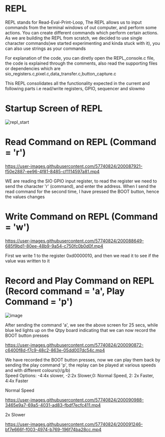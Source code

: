 # REPL
REPL stands for Read-Eval-Print-Loop, The REPL allows us to input commands from the terminal windows of out computer, and perform some actions. You can create different commands
which perform certain actions.
As we are building the REPL from scratch, we decided to use single character commands(we started experimenting and kinda stuck with it), you can also use strings as your commands

For explanation of the code, you can diretly open the REPL_console.c file, the code is explained through the comments, also read the supporting files or dependencies which are 
sio_registers.c,pixel.c,data_transfer.c,button_capture.c

This REPL consolidates all the functionality expected in the current and following parts i.e read/write registers, GPIO, sequencer and slowmo

# Startup Screen of REPL

![repl_start](https://user-images.githubusercontent.com/57740824/200087790-a45a0590-581a-48b9-9117-a0e24dd2b357.png)

# Read Command on REPL (Command = 'r')

https://user-images.githubusercontent.com/57740824/200087921-f50e2887-ee96-4f81-8485-cf1114597a81.mp4

WE are reading the SIO GPIO input register, to read the register we need to send the character 'r' (command), and enter the address. When I send the read command for the second time, I have pressed the BOOT button, hence the values changes

# Write Command on REPL (Command = 'w')

https://user-images.githubusercontent.com/57740824/200088649-685f9bd1-80ee-48b9-9a54-c750fc0b0d0f.mp4

First we write 1 to the register 0xd0000010, and then we read it to see if the value was written to it

# Record and Play Command on REPL (Record command = 'a', Play Command = 'p')

![image](https://user-images.githubusercontent.com/57740824/200088841-f63153ca-f027-4fbf-a922-27ab9155f7d2.png)

After sending the command 'a', we see the above screen for 25 secs, while blue led lights up on the Qtpy board indicating that we can now record the BOOT button presses

https://user-images.githubusercontent.com/57740824/200090872-c6400f8d-f7c9-48c2-863e-05dd007dc54c.mp4

We have recorded the BOOT button presses, now we can play them back by sending the play command 'p', the replay can be played at various speeds and with different colours(r/g/b)  
Speed Options: -4:4x slower, -2:2x Slower,0: Normal Speed, 2: 2x Faster, 4:4x Faster

Normal Speed

https://user-images.githubusercontent.com/57740824/200090988-3465e9a7-69a5-4031-ad83-fbdf7ecfc411.mp4

2x Slower

https://user-images.githubusercontent.com/57740824/200091246-bf7e666f-f003-4974-b769-196f74ba28cc.mp4







